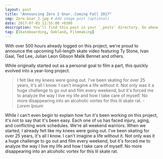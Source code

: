 ```yaml
---
layout: post
title: "Announcing Zero 2 Gnar..Coming Fall 2017"
img: Zero-Gnar_2.jpg # Add image post (optional)
date: 2017-07-03 12:55:00 +0300
description: You’ll find this post in your `_posts` directory. Go ahead and edit it and re-build the site to see your changes. # Add post description (optional)
tag: [Skateboarding, Oakland, Filmmaking]
---
```

With over 500 hours already logged on this project, we're proud to announce the upcoming full-length skate video featuring Ty Stone, Ivan Gaal, Ted Lee, Julian Leon Gibson Malik Bennet and others.

While originally started out as a personal goal to film a part, this quickly evolved into a year-long project. 

> I felt like my knees were going out. I've been skating for over 25 years, it's all I know. I can't imagine a life without it. Not only was it a huge challenge to go out and film every weekend, but it's forced me to analyze the way I live my life and how I take care of myself. No more disappearing into an alcoholic vortex for this lil skate rat. <cite>- Lorem Ipsum</cite>

While I can't even begin to explain how fun it's been working on this project, it's not to say that it's been easy. Each one of us has faced injury, aging, and conflicting work schedules. We're all weekend warriors. When we started, I already felt like my knees were going out. I've been skating for over 25 years, it's all I know. I can't imagine a life without it. Not only was it a huge challenge to go out and film every weekend, but it's forced me to analyze the way I live my life and how I take care of myself. No more disappearing into an alcoholic vortex for this lil skate rat.
